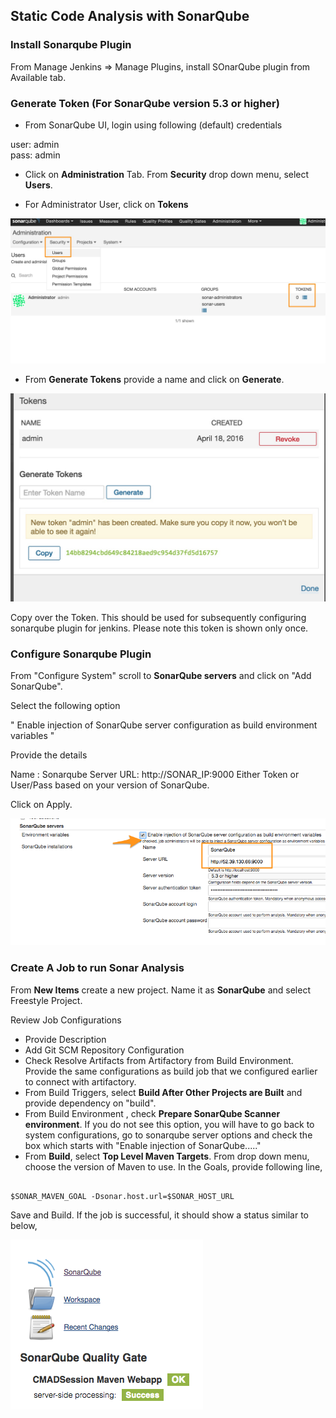 ## Static Code Analysis with SonarQube

### Install  Sonarqube Plugin

From Manage Jenkins => Manage Plugins, install SOnarQube plugin from Available tab.


### Generate Token (For SonarQube version 5.3 or higher)

* From SonarQube UI, login using following (default) credentials

user: admin  
pass: admin  


* Click on **Administration** Tab. From **Security** drop down menu, select **Users**.  

* For Administrator User, click on **Tokens**

![Token ](images/chap11/sonarqube_tokens-00.jpg)

* From **Generate Tokens** provide a name and click on **Generate**.

![Token ](images/chap11/sonarqube_tokens-02.jpg)

Copy over the Token. This should be used for subsequently configuring sonarqube plugin for jenkins. Please note this token is shown only once.

### Configure Sonarqube Plugin
From "Configure System" scroll to **SonarQube servers** and click on "Add SonarQube".

Select the following option

" Enable injection of SonarQube server configuration as build environment variables	"

Provide the details

Name : Sonarqube
Server URL: http://SONAR_IP:9000
Either Token or User/Pass based on your version of SonarQube.

Click on Apply.

![Token ](images/chap11/plugin_config.png)


### Create A Job to run Sonar Analysis

From **New Items** create a new project. Name it as **SonarQube** and select Freestyle Project.


Review Job Configurations

* Provide Description
* Add Git SCM Repository Configuration  
* Check Resolve Artifacts from Artifactory from Build Environment. Provide the same configurations as build job that we configured earlier to connect with artifactory.
* From Build Triggers, select **Build After Other Projects are Built** and provide dependency on "build".
* From Build Environment , check  **Prepare SonarQube Scanner environment**. If you do not see this option, you will have to go back to system configurations, go to sonarqube server options and check the box which starts with "Enable injection of SonarQube....."
* From **Build**, select **Top Level Maven Targets**. From drop down menu, choose the version of Maven to use. In the Goals, provide following line,

```

$SONAR_MAVEN_GOAL -Dsonar.host.url=$SONAR_HOST_URL

```

Save and Build.  If the job is successful, it should show a status similar to below,


![SonarQube job status](images/chap11/status.png)
